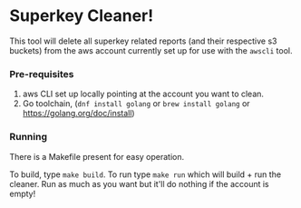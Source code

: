 # Superkey Cleaner!

This tool will delete all superkey related reports (and their respective s3 buckets) from the aws account currently set up for use with the `awscli` tool. 

### Pre-requisites
1. aws CLI set up locally pointing at the account you want to clean.
2. Go toolchain, (`dnf install golang` or `brew install golang` or https://golang.org/doc/install)

### Running
There is a Makefile present for easy operation. 

To build, type `make build`. To run type `make run` which will build + run the cleaner. Run as much as you want but it'll do nothing if the account is empty!
